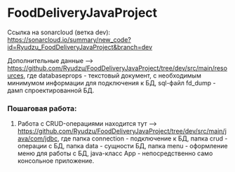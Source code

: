 # FoodDeliveryJavaProject

Ссылка на sonarcloud (ветка dev): https://sonarcloud.io/summary/new_code?id=Ryudzu_FoodDeliveryJavaProject&branch=dev

Дополнительные данные --> https://github.com/Ryudzu/FoodDeliveryJavaProject/tree/dev/src/main/resources, где databaseprops - текстовый документ, с необходимым минимумом информации для подключения к БД, sql-файл fd_dump - дамп спроектированной БД.

### Пошаговая работа:

1) Работа с CRUD-операциями находится тут --> https://github.com/Ryudzu/FoodDeliveryJavaProject/tree/dev/src/main/java/com/jdbc, где папка connection - подключение к БД, папка crud - операции с БД, папка data - сущности БД, папка menu - оформление меню для работы с БД, java-класс App - непосредственно само консольное приложение.

